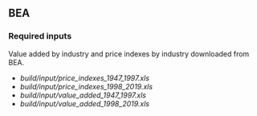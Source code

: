 ## BEA

### Required inputs

Value added by industry and price indexes by industry downloaded from BEA.

* *build/input/price_indexes_1947_1997.xls*
* *build/input/price_indexes_1998_2019.xls*
* *build/input/value_added_1947_1997.xls*
* *build/input/value_added_1998_2019.xls*
